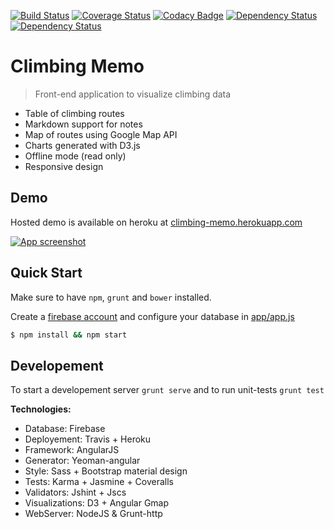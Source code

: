 [![Build Status](https://travis-ci.org/cmizony/climbing-memo.svg?branch=master)](https://travis-ci.org/cmizony/climbing-memo)
[![Coverage Status](https://coveralls.io/repos/cmizony/climbing-memo/badge.svg?branch=master&service=github)](https://coveralls.io/github/cmizony/climbing-memo?branch=master)
[![Codacy Badge](https://www.codacy.com/project/badge/14fe4dbebbf54586a11e1b7aa59879f2)](https://www.codacy.com/public/cmizony/climbing_memo)
[![Dependency Status](https://www.versioneye.com/user/projects/54e567e1d1ec573c990006aa/badge.svg?style=flat)](https://www.versioneye.com/user/projects/54e567e1d1ec573c990006aa)
[![Dependency Status](https://www.versioneye.com/user/projects/54f3a16f4f31083e1b000826/badge.svg?style=flat)](https://www.versioneye.com/user/projects/54f3a16f4f31083e1b000826)


# Climbing Memo

> Front-end application to visualize climbing data

* Table of climbing routes
* Markdown support for notes
* Map of routes using Google Map API
* Charts generated with D3.js
* Offline mode (read only)
* Responsive design

Demo
-----

Hosted demo is available on heroku at [climbing-memo.herokuapp.com](http://climbing-memo.herokuapp.com/)

[![App screenshot](http://goo.gl/kaM5Sw)](http://climbing-memo.herokuapp.com)

Quick Start
-----

Make sure to have `npm`, `grunt` and `bower` installed.

Create a [firebase account](https://www.firebase.com/) and configure your database in [app/app.js](app/app.js#L16)


```sh
$ npm install && npm start
```

Developement
-----

To start a developement server `grunt serve` and to run unit-tests `grunt test`

**Technologies:**

* Database:        Firebase
* Deployement:     Travis + Heroku
* Framework:       AngularJS
* Generator:       Yeoman-angular
* Style:           Sass + Bootstrap material design
* Tests:           Karma + Jasmine + Coveralls
* Validators:      Jshint + Jscs
* Visualizations:  D3 + Angular Gmap
* WebServer:       NodeJS & Grunt-http
